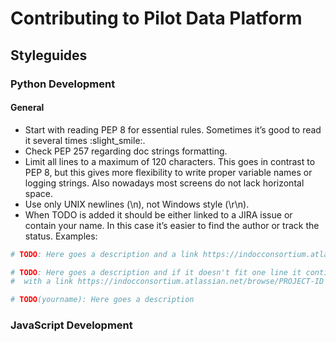 # Contributing to Pilot Data Platform

## Styleguides

### Python Development

#### General

- Start with reading PEP 8 for essential rules. Sometimes it’s good to read it several times :slight_smile:.
- Check PEP 257 regarding doc strings formatting.
- Limit all lines to a maximum of 120 characters. This goes in contrast to PEP 8, but this gives more flexibility to write proper variable names or logging strings. Also nowadays most screens do not lack horizontal space.
- Use only UNIX newlines (\n), not Windows style (\r\n).
- When TODO is added it should be either linked to a JIRA issue or contain your name. In this case it’s easier to find the author or track the status. Examples:
```python
# TODO: Here goes a description and a link https://indocconsortium.atlassian.net/browse/PROJECT-ID 

# TODO: Here goes a description and if it doesn't fit one line it continues on a new line
#  with a link https://indocconsortium.atlassian.net/browse/PROJECT-ID

# TODO(yourname): Here goes a description
```


### JavaScript Development
